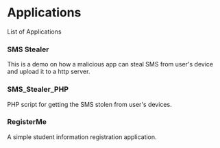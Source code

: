 # Applications

List of Applications 

### SMS Stealer 

This is a demo on how a malicious app can steal SMS from user's device and upload it to a http server. 

### SMS_Stealer_PHP

PHP script for getting the SMS stolen from user's devices. 

### RegisterMe

A simple student information registration application. 
